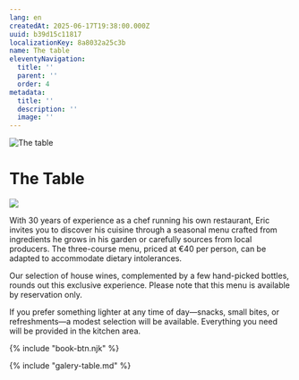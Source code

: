 ```yaml
---
lang: en
createdAt: 2025-06-17T19:38:00.000Z
uuid: b39d15c11817
localizationKey: 8a8032a25c3b
name: The table
eleventyNavigation:
  title: ''
  parent: ''
  order: 4
metadata:
  title: ''
  description: ''
  image: ''
---
```

![The table](/_images/Main-pates-ombre.webp)

# The Table

![](/_images/DSC00291.webp)

With 30 years of experience as a chef running his own restaurant, Eric invites you to discover his cuisine through a seasonal menu crafted from ingredients he grows in his garden or carefully sources from local producers. The three-course menu, priced at €40 per person, can be adapted to accommodate dietary intolerances.

Our selection of house wines, complemented by a few hand-picked bottles, rounds out this exclusive experience. Please note that this menu is available by reservation only.

If you prefer something lighter at any time of day—snacks, small bites, or refreshments—a modest selection will be available. Everything you need will be provided in the kitchen area.

{% include "book-btn.njk" %}

{% include "galery-table.md" %}
